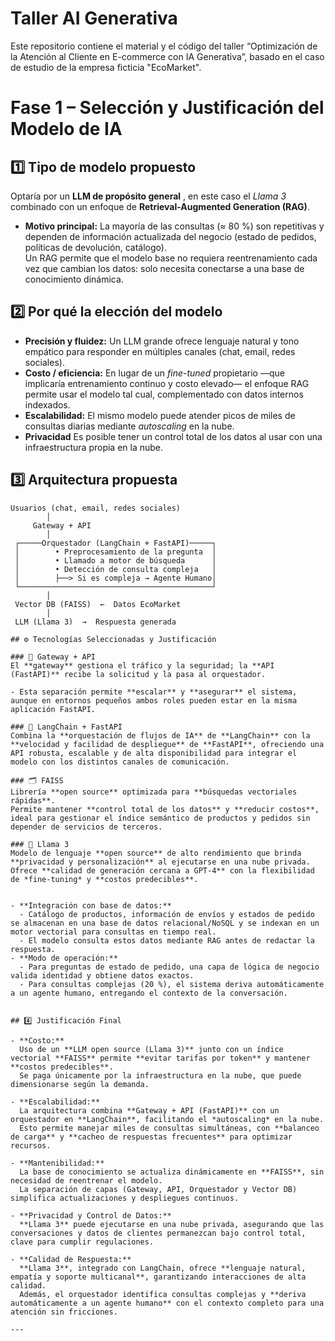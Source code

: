 # Taller AI Generativa
Este repositorio contiene el material y el código del taller “Optimización de la Atención al Cliente en E-commerce con IA Generativa”, basado en el caso de estudio de la empresa ficticia "EcoMarket".


# Fase 1 – Selección y Justificación del Modelo de IA

## 1️⃣ Tipo de modelo propuesto
Optaría por un **LLM de propósito general** , en este caso el *Llama 3* combinado con un enfoque de **Retrieval-Augmented Generation (RAG)**.

- **Motivo principal:** La mayoría de las consultas (≈ 80 %) son repetitivas y dependen de información actualizada del negocio (estado de pedidos, políticas de devolución, catálogo).  
  Un RAG permite que el modelo base no requiera reentrenamiento cada vez que cambian los datos: solo necesita conectarse a una base de conocimiento dinámica.


## 2️⃣ Por qué la elección del modelo
- **Precisión y fluidez:** Un LLM grande ofrece lenguaje natural y tono empático para responder en múltiples canales (chat, email, redes sociales).
- **Costo / eficiencia:** En lugar de un *fine-tuned* propietario —que implicaría entrenamiento continuo y costo elevado— el enfoque RAG permite usar el modelo tal cual, complementado con datos internos indexados.
- **Escalabilidad:** El mismo modelo puede atender picos de miles de consultas diarias mediante *autoscaling* en la nube.
- **Privacidad** Es posible tener un control total de los datos al usar con una infraestructura propia en la nube.


## 3️⃣ Arquitectura propuesta  

```text
Usuarios (chat, email, redes sociales)
        │
     Gateway + API
        │
 ┌─────Orquestador (LangChain + FastAPI)─────┐
 │        • Preprocesamiento de la pregunta  │
 │        • Llamado a motor de búsqueda      │
 │        • Detección de consulta compleja   │
 │        ├──> Si es compleja → Agente Humano│
 └───────────────────────────────────────────┘
        │
 Vector DB (FAISS)  ←  Datos EcoMarket
        │
 LLM (Llama 3)  →  Respuesta generada

## ⚙️ Tecnologías Seleccionadas y Justificación

### 🧩 Gateway + API
El **gateway** gestiona el tráfico y la seguridad; la **API (FastAPI)** recibe la solicitud y la pasa al orquestador.

- Esta separación permite **escalar** y **asegurar** el sistema, aunque en entornos pequeños ambos roles pueden estar en la misma aplicación FastAPI.

### 🔗 LangChain + FastAPI
Combina la **orquestación de flujos de IA** de **LangChain** con la **velocidad y facilidad de despliegue** de **FastAPI**, ofreciendo una API robusta, escalable y de alta disponibilidad para integrar el modelo con los distintos canales de comunicación.

### 🗂️ FAISS
Librería **open source** optimizada para **búsquedas vectoriales rápidas**.  
Permite mantener **control total de los datos** y **reducir costos**, ideal para gestionar el índice semántico de productos y pedidos sin depender de servicios de terceros.

### 🤖 Llama 3
Modelo de lenguaje **open source** de alto rendimiento que brinda **privacidad y personalización** al ejecutarse en una nube privada.  
Ofrece **calidad de generación cercana a GPT-4** con la flexibilidad de *fine-tuning* y **costos predecibles**.


- **Integración con base de datos:**  
  - Catálogo de productos, información de envíos y estados de pedido se almacenan en una base de datos relacional/NoSQL y se indexan en un motor vectorial para consultas en tiempo real.  
  - El modelo consulta estos datos mediante RAG antes de redactar la respuesta.
- **Modo de operación:**  
  - Para preguntas de estado de pedido, una capa de lógica de negocio valida identidad y obtiene datos exactos.  
  - Para consultas complejas (20 %), el sistema deriva automáticamente a un agente humano, entregando el contexto de la conversación.


## 4️⃣ Justificación Final

- **Costo:**  
  Uso de un **LLM open source (Llama 3)** junto con un índice vectorial **FAISS** permite **evitar tarifas por token** y mantener **costos predecibles**.  
  Se paga únicamente por la infraestructura en la nube, que puede dimensionarse según la demanda.

- **Escalabilidad:**  
  La arquitectura combina **Gateway + API (FastAPI)** con un orquestador en **LangChain**, facilitando el *autoscaling* en la nube.  
  Esto permite manejar miles de consultas simultáneas, con **balanceo de carga** y **cacheo de respuestas frecuentes** para optimizar recursos.

- **Mantenibilidad:**  
  La base de conocimiento se actualiza dinámicamente en **FAISS**, sin necesidad de reentrenar el modelo.  
  La separación de capas (Gateway, API, Orquestador y Vector DB) simplifica actualizaciones y despliegues continuos.

- **Privacidad y Control de Datos:**  
  **Llama 3** puede ejecutarse en una nube privada, asegurando que las conversaciones y datos de clientes permanezcan bajo control total, clave para cumplir regulaciones.

- **Calidad de Respuesta:**  
  **Llama 3**, integrado con LangChain, ofrece **lenguaje natural, empatía y soporte multicanal**, garantizando interacciones de alta calidad.  
  Además, el orquestador identifica consultas complejas y **deriva automáticamente a un agente humano** con el contexto completo para una atención sin fricciones.

---